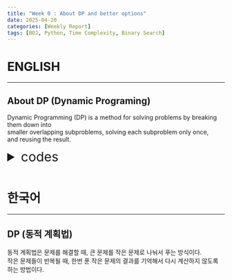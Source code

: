 ```yaml
---
title: "Week 0 : About DP and better options"
date: 2025-04-20
categories: [Weekly Report]
tags: [BOJ, Python, Time Complexity, Binary Search]
---
```


# ENGLISH
---
## About DP (Dynamic Programing)

Dynamic Programming (DP) is a method for solving problems by breaking them down into  
smaller overlapping subproblems, solving each subproblem only once,  
and reusing the result. 


<details>
<summary style="font-size: 30px;">codes</summary>

```python
a = b
b = a
n = int(input())
```

</details>



<br>

# 한국어
---
## DP (동적 계획법)

동적 계획법은 문제를 해결할 때, 큰 문제를 작은 문제로 나눠서 푸는 방식이다.  
작은 문제들이 반복될 때, 한번 푼 작은 문제의 결과를 기억해서 다시 계산하지 않도록 하는 방법이다.  